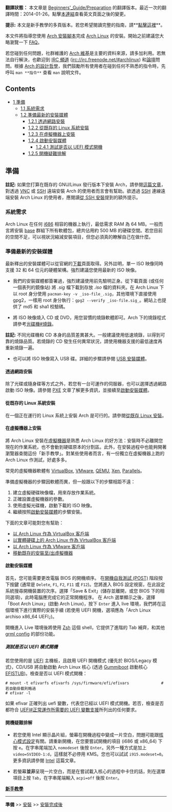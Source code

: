 **翻譯狀態：** 本文章是 [Beginners'_Guide/Preparation](/index.php/Beginners%27_Guide/Preparation "Beginners' Guide/Preparation") 的翻譯版本。最近一次的翻譯時間：2014-01-26。點擊[本連結](https://wiki.archlinux.org/index.php?title=Beginners'_Guide/Preparation&diff=0&oldid=294181)查看英文頁面之後的變更。

**提示:** 本文是新手教學的多頁版本。若您希望閱讀完整的指南，請**[點擊這裡](/index.php/Beginners%27_Guide_(%E6%AD%A3%E9%AB%94%E4%B8%AD%E6%96%87) "Beginners' Guide (正體中文)")**。

本文件將指導您使用 [Arch 安裝腳本](https://projects.archlinux.org/arch-install-scripts.git/)完成 [Arch Linux](/index.php/Arch_Linux_(%E6%AD%A3%E9%AB%94%E4%B8%AD%E6%96%87) "Arch Linux (正體中文)") 的安裝。開始之前建議您大略瀏覽一下 [FAQ](/index.php/FAQ_(%E6%AD%A3%E9%AB%94%E4%B8%AD%E6%96%87) "FAQ (正體中文)")。

若您碰到任何問題，社群維護的 [Arch 維基](/index.php/Main_Page_(%E6%AD%A3%E9%AB%94%E4%B8%AD%E6%96%87) "Main Page (正體中文)")是主要的資料來源，請多加利用。若無法自行解決，也歡迎到 [IRC 頻道](/index.php/IRC_channel "IRC channel") ([irc://irc.freenode.net/#archlinux](irc://irc.freenode.net/#archlinux)) 和[論壇](https://bbs.archlinux.org/)問問。根據 [Arch 的設計哲學](/index.php/The_Arch_Way_(%E6%AD%A3%E9%AB%94%E4%B8%AD%E6%96%87) "The Arch Way (正體中文)")，我們鼓勵所有使用者在碰到任何不熟悉的指令時，先呼叫 `man **指令**` 查看 `man` 說明文件。

## Contents

*   [1 準備](#.E6.BA.96.E5.82.99)
    *   [1.1 系統需求](#.E7.B3.BB.E7.B5.B1.E9.9C.80.E6.B1.82)
    *   [1.2 準備最新的安裝媒體](#.E6.BA.96.E5.82.99.E6.9C.80.E6.96.B0.E7.9A.84.E5.AE.89.E8.A3.9D.E5.AA.92.E9.AB.94)
        *   [1.2.1 透過網路安裝](#.E9.80.8F.E9.81.8E.E7.B6.B2.E8.B7.AF.E5.AE.89.E8.A3.9D)
        *   [1.2.2 從既存的 Linux 系統安裝](#.E5.BE.9E.E6.97.A2.E5.AD.98.E7.9A.84_Linux_.E7.B3.BB.E7.B5.B1.E5.AE.89.E8.A3.9D)
        *   [1.2.3 在虛擬機器上安裝](#.E5.9C.A8.E8.99.9B.E6.93.AC.E6.A9.9F.E5.99.A8.E4.B8.8A.E5.AE.89.E8.A3.9D)
        *   [1.2.4 啟動安裝媒體](#.E5.95.9F.E5.8B.95.E5.AE.89.E8.A3.9D.E5.AA.92.E9.AB.94)
            *   [1.2.4.1 測試是否以 UEFI 模式開機](#.E6.B8.AC.E8.A9.A6.E6.98.AF.E5.90.A6.E4.BB.A5_UEFI_.E6.A8.A1.E5.BC.8F.E9.96.8B.E6.A9.9F)
        *   [1.2.5 開機疑難排解](#.E9.96.8B.E6.A9.9F.E7.96.91.E9.9B.A3.E6.8E.92.E8.A7.A3)

## 準備

**註記:** 如果您打算在既存的 GNU/Linux 發行版本下安裝 Arch，請參閱[這篇文章](/index.php/Install_from_Existing_Linux "Install from Existing Linux")，對透過 [VNC](/index.php/VNC "VNC") 或 [SSH](/index.php/SSH "SSH") 遠端安裝 Arch 的使用者而言會有幫助。欲透過 [SSH](/index.php/SSH "SSH") 連線遠端安裝 Arch Linux 的使用者，應閱讀[從 SSH 安裝](/index.php/Install_from_SSH "Install from SSH")提到的額外提示。

### 系統需求

Arch Linux 在任何 [i686](https://en.wikipedia.org/wiki/P6_(microarchitecture) "wikipedia:P6 (microarchitecture)") 相容的機器上執行，最低需求 RAM 為 64 MB。一般而言將安裝 [base](https://www.archlinux.org/groups/x86_64/base/) 群組下所有軟體包，總共佔用約 500 MB 的硬碟空間。若您目前的空間不足，可以視狀況縮減安裝項目，但您必須真的瞭解自己在做什麼。

### 準備最新的安裝媒體

最新釋出的安裝媒體可以從官網的[下載](https://archlinux.org/download/)頁面取得。另外註明，單一 ISO 映像同時支援 32 和 64 位元的硬體架構。強烈建議您使用最新的 ISO 映像。

*   我們的安裝媒體都簽署過，強烈建議使用前先驗明正身。從下載頁面 (或任何一個表列的鏡像站) 將 _.sig_ 檔下載到存放 _.iso_ 檔的資料夾。在 Arch Linux 下以 root 身分使用 `pacman-key -v _iso-file_.sig`，其他環境下直接使用 gpg2，一樣用 root 身分執行：`gpg2 --verify _iso-file.sig_`。網站上也提供了 md5 和 sha1 校驗碼。

*   將 ISO 映像燒入 CD 或 DVD，用您習慣的燒錄軟體即可。Arch 下的燒錄程式請參考[光碟機#燒錄](/index.php/Optical_disc_drive#Burning "Optical disc drive")。

**註記:** 不同光碟機和 CD 本身的品質差異甚大。一般建議使用低速燒錄，以得到可靠的燒錄品質。若燒錄的 CD 發生任何異常狀況，請使用機器支援的最低速度再重新燒錄一遍。

*   也可以將 ISO 映像寫入 USB 碟。詳細的步驟請參閱 [USB 安裝媒體](/index.php/USB_Installation_Media_(%E6%AD%A3%E9%AB%94%E4%B8%AD%E6%96%87) "USB Installation Media (正體中文)")。

#### 透過網路安裝

除了光碟或隨身碟等方式之外，若您有一台可運作的伺服器，也可以選擇透過網路啟動 ISO 映像。請參閱 [PXE](/index.php/PXE "PXE") 文章了解更多資訊，並接續至[啟動安裝媒體](#.E5.95.9F.E5.8B.95.E5.AE.89.E8.A3.9D.E5.AA.92.E9.AB.94)。

#### 從既存的 Linux 系統安裝

在一個正在運行的 Linux 系統上安裝 Arch 是可行的。請參閱[從既存 Linux 安裝](/index.php/Install_from_Existing_Linux "Install from Existing Linux")。

#### 在虛擬機器上安裝

將 Arch Linux 安裝在[虛擬機器](https://en.wikipedia.org/wiki/Virtual_machine "wikipedia:Virtual machine")是熟悉 Arch Linux 的好方法：安裝時不必離開您現在的作業系統，也不會動到硬碟原本的分割區。此外，在安裝過程中也能夠開著瀏覽器查閱這份「新手教學」。對某些使用者而言，有一份獨立在虛擬機器上跑的 Arch Linux 作測試，好處多多。

常見的虛擬機器軟體有 [VirtualBox](/index.php/VirtualBox "VirtualBox"), [VMware](/index.php/VMware "VMware"), [QEMU](/index.php/QEMU "QEMU"), [Xen](/index.php/Xen "Xen"), [Parallels](/index.php/Parallels "Parallels")。

準備虛擬機器的步驟因軟體而異，但一般跟以下的步驟相距不遠：

1.  建立虛擬硬碟映像檔，用來存放作業系統。
2.  正確設置虛擬機器的參數。
3.  使用虛擬光碟機，啟動下載的 ISO 映像。
4.  繼續按照[啟動安裝媒體](#.E5.95.9F.E5.8B.95.E5.AE.89.E8.A3.9D.E5.AA.92.E9.AB.94)的步驟安裝。

下面的文章可能對您有幫助：

*   [以 Arch Linux 作為 VirtualBox 客戶端](/index.php/VirtualBox#Arch_Linux_as_a_guest_in_a_Virtual_Machine "VirtualBox")
*   [以實體硬碟上的 Arch Linux 作為 VirtualBox 客戶端](/index.php/VirtualBox_Arch_Linux_Guest_On_Physical_Drive "VirtualBox Arch Linux Guest On Physical Drive")
*   [以 Arch Linux 作為 VMware 客戶端](/index.php/Installing_Arch_Linux_in_VMware "Installing Arch Linux in VMware")
*   [移動既存的安裝至/出虛擬機器](/index.php/Moving_an_existing_install_into_(or_out_of)_a_virtual_machine "Moving an existing install into (or out of) a virtual machine")

#### 啟動安裝媒體

首先，您可能需要更改電腦 BIOS 的開機順序。 在[開機自我測試 (POST)](https://en.wikipedia.org/wiki/Power-on_self_test "wikipedia:Power-on self test") 階段按下按鍵 (通常是 `Delete`, `F1`, `F2`, `F11` 或 `F12`)。您將進入 BIOS 設定視窗，在此設定系統搜尋開機裝置的次序。選擇「Save & Exit」(儲存並離開，或您 BIOS 下的相同選項)，此時電腦應完成它的正常開機程序。 在 Arch 選單顯示之後，選擇「Boot Arch Linux」(啟動 Arch Linux)，按下 `Enter` 進入 live 環境，我們將在這個環境下進行實際的安裝手續 (若使用 UEFI 開機，選項應為「Arch Linux archiso x86_64 UEFI」)。

開機進入 Live 環境後將使用 [Zsh](/index.php/Zsh "Zsh") 這個 shell，它提供了進階的 Tab 補齊，和其他 [grml config](http://grml.org/zsh/) 的部份功能。

##### 測試是否以 UEFI 模式開機

若您使用的是 [UEFI](/index.php/UEFI "UEFI") 主機板，且啟用 UEFI 開機模式 (優先於 BIOS/Legacy 模式)，CD/USB 將自動啟動 Arch Linux 核心 (透過 [Gummiboot](/index.php/Gummiboot "Gummiboot") 啟動核心 [EFISTUB](/index.php/EFISTUB "EFISTUB"))。檢查是否以 UEFI 模式開機：

```
# mount -t efivarfs efivarfs /sys/firmware/efi/efivars              # 若自動掛載則略過
# efivar -l

```

如果 efivar 正確列出 uefi 變數，代表您已經以 UEFI 模式開機。若否，檢查是否都符合 [UEFI#正常運作所需要的 UEFI 變數支援](/index.php/Unified_Extensible_Firmware_Interface#Requirements_for_UEFI_Variables_support_to_work_properly "Unified Extensible Firmware Interface")所列出的任何要求。

#### 開機疑難排解

*   若您使用 Intel 顯示晶片組，螢幕在開機過程中變成一片空白，問題可能跟[核心模式設定](/index.php/Kernel_mode_setting "Kernel mode setting")有關。請重新開機，在您要嘗試開機的項目 (i686 或 x86_64) 下按 `e`。在字串尾端加入 `nomodeset` 後按 `Enter`。另外一種方式是加上 `video=SVIDEO-1:d`，這樣就不必停用 KMS。您也可以試試 `i915.modeset=0`。更多資訊請參閱 [Intel](/index.php/Intel "Intel") 這篇文章。

*   若螢幕**並非**呈現一片空白，而是在嘗試載入核心的過程中卡住的話，則在選單項目上按 `Tab`，在字串尾端輸入 `acpi=off` 後按 `Enter`。

**[新手教學](/index.php/Beginners%27_Guide_(%E6%AD%A3%E9%AB%94%E4%B8%AD%E6%96%87) "Beginners' Guide (正體中文)")**

* * *

**準備** >> [安裝](/index.php/Beginners%27_Guide/Installation_(%E6%AD%A3%E9%AB%94%E4%B8%AD%E6%96%87) "Beginners' Guide/Installation (正體中文)") >> [安裝完成後](/index.php/Beginners%27_Guide/Post-installation_(%E6%AD%A3%E9%AB%94%E4%B8%AD%E6%96%87) "Beginners' Guide/Post-installation (正體中文)")